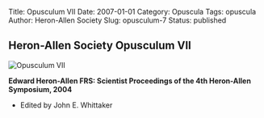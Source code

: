 Title: Opusculum VII
Date: 2007-01-01
Category: Opuscula
Tags: opuscula
Author: Heron-Allen Society
Slug: opusculum-7
Status: published

## Heron-Allen Society Opusculum VII

![Opusculum VII](/images/opuscula/op7-large.jpg)

**Edward Heron-Allen FRS: Scientist Proceedings of the 4th Heron-Allen Symposium, 2004**

- Edited by John E. Whittaker